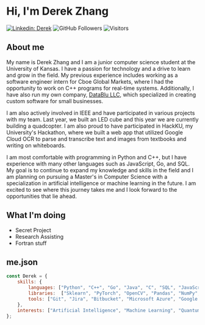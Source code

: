 # Hi, I'm Derek Zhang
[![Linkedin: Derek](https://img.shields.io/badge/-Derek-blue?style=flat-square&logo=Linkedin&logoColor=white&link=https://www.linkedin.com/in/derekzhang0000/)](https://www.linkedin.com/in/derekzhang0000/)
![GitHub Followers](https://img.shields.io/github/followers/DerekZhang0000?label=Follow&style=social)
![Visitors](https://visitor-badge.glitch.me/badge?page_id=DerekZhang0000)

## About me
<p>My name is Derek Zhang and I am a junior computer science student at the University of Kansas. I have a passion for technology and a drive to learn and grow in the field. My previous experience includes working as a software engineer intern for Cboe Global Markets, where I had the opportunity to work on C++ programs for real-time systems. Additionally, I have also run my own company, <a href="https://www.datablu.net">DataBlu LLC</a>, which specialized in creating custom software for small businesses.

I am also actively involved in IEEE and have participated in various projects with my team. Last year, we built an LED cube and this year we are currently building a quadcopter. I am also proud to have participated in HackKU, my University's Hackathon, where we built a web app that utilized Google Cloud OCR to parse and transcribe text and images from textbooks and writing on whiteboards.

I am most comfortable with programming in Python and C++, but I have experience with many other languages such as JavaScript, Go, and SQL. My goal is to continue to expand my knowledge and skills in the field and I am planning on pursuing a Master's in Computer Science with a specialization in artificial intelligence or machine learning in the future. I am excited to see where this journey takes me and I look forward to the opportunities that lie ahead.</p>

## What I'm doing
- Secret Project
- Research Assisting
- Fortran stuff

## me.json

```javascript
const Derek = {
    skills: {
        languages: ["Python", "C++", "Go", "Java", "C", "SQL", "JavaScript", "Assembly", "MATLAB", "Haskell"],
        libraries:  ["Sklearn", "PyTorch", "OpenCV", "Pandas", "NumPy", "SciPy"],
        tools: ["Git", "Jira", "Bitbucket", "Microsoft Azure", "Google Cloud", "VHDL", "IBM SPSS", "QGIS", "OpenSSL"],
    },
    interests: ["Artificial Intelligence", "Machine Learning", "Quantum Computing", "Backend Stuff"]
};
```
